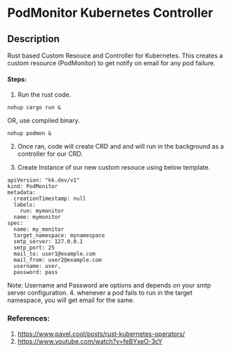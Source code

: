 # PodMonitor Kubernetes Controller

## Description
Rust based Custom Resouce and Controller for Kubernetes.
This creates a custom resource (PodMonitor) to get notify on email for any pod failure.

#### Steps:

1. Run the rust code.

```
nohup cargo run &
```
OR, use compiled binary.

```
nohup podmon &
``` 

2. Once ran, code will create CRD and and will run in the background as a controller for our CRD.

3. Create Instance of our new custom resouce using below template.
```
apiVersion: "kk.dev/v1"
kind: PodMonitor
metadata:
  creationTimestamp: null
  labels:
    run: mymonitor
  name: mymonitor
spec:
  name: my_monitor
  target_namespace: mynamespace
  smtp_server: 127.0.0.1
  smtp_port: 25
  mail_to: user1@example.com
  mail_from: user2@example.com
  username: user,
  password: pass

```
Note: Username and Password are options and depends on your smtp server configuration.
4. whenever a pod fails to run in the target namespace, you will get email for the same.


### References:

1. https://www.pavel.cool/posts/rust-kubernetes-operators/
2. https://www.youtube.com/watch?v=feBYxeO-3cY
